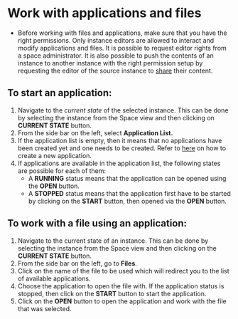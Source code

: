 # Work with applications and files

* Before working with files and applications, make sure that you have the right permissions. Only instance editors are allowed to interact and modify applications and files. It is possible to request editor rights from a space administrator. It is also possible to push the contents of an instance to another instance with the right permission setup by requesting the editor of the source instance to  [share](distribute-a-snapshot.md) their content.

## **To start an application:**

1. Navigate to the _current state_ of the selected instance. This can be done by selecting the instance from the Space view and then clicking on **CURRENT STATE** button. 
2. From the side bar on the left, select **Application List.** 
3. If the application list is empty, then it means that no applications have been created yet and one needs to be created. Refer to [here](create-an-application.md) on how to create a new application. 
4. If applications are available in the application list, the following states are possible for each of them:
   *  A **RUNNING** status means that the application can be opened using the **OPEN** button. 
   * A **STOPPED** status means that the application first have to be started by clicking on the **START** button, then opened via the **OPEN** button.

## **To work with a file using an application:**

1. Navigate to the current state of an instance. This can be done by selecting the instance from the Space view and then clicking on the **CURRENT STATE** button. 
2. From the side bar on the left, go to **Files**. 
3. Click on the name of the file to be used which will redirect you to the list of available applications. 
4. Choose the application to open the file with. If the application status is stopped, then click on the **START** button to start the application. 
5. Click on the **OPEN** button to open the application and work with the file that was selected.



